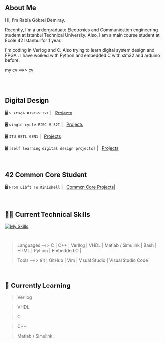 ## About Me
Hi, I'm Rabia Göksel Demiray. 

Recently, I'm a undergraduate Electronics and Communication engineering student at Istanbul Technical University. Also, I am a main course student at Ecole 42 Istanbul for 1 year. 

I'm coding in Verilog and C. Also trying to learn digital system design and FPGA . I have worked with Python and embedded C with stm32 and arduino before.


my cv ==>>  [cv](https://github.com/rgoksel/rgoksel/blob/main/rabia%20g%C3%B6ksel%20demiray%20cv.pdf)

</br>
</br>

## Digital Design

🖥️ `5 stage RISC-V 32I`
| &nbsp; [Projects](https://github.com/rgoksel/RV32I-Core)

🖥️ `single cycle RISC-V 32I`
| &nbsp; [Projects](https://github.com/rgoksel/single-cycle-RV32I-Core)

🖥️ `ITU GSTL GEN1`
| &nbsp; [Projects](https://github.com/rgoksel/ITU-GSTL-GEN1)

🖥️  `[self learning digital design projects]`
| &nbsp; [Projects](https://github.com/rgoksel/Digital-Design)


<br>

## 42 Common Core Student

 🖥️ `From Libft To Minishell`
| &nbsp; [Common Core Projects](https://github.com/rgoksel/42/blob/main/README.md)|

<br>

## 🧑‍💻 Current Technical Skills

[![My Skills](https://skillicons.dev/icons?i=c,cpp,bash,vim,py,arduino,vscode,html,github,git,visualstudio,stm32)](https://skillicons.dev)

<br>

> Languages ==>>  C | C++ | Verilog | VHDL |  Matlab / Simulink | Bash | HTML | Python | Embedded C |

> Tools ==>>  Git | GitHub | Vim | Visual Studio | Visual Studio Code 

<br>


## 🌱 Currently Learning
> Verilog

> VHDL

> C

> C++

> Matlab / Simulink 


<br>






